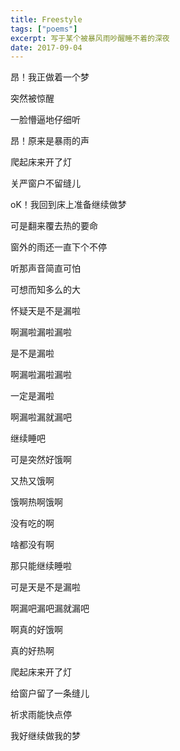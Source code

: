 ```yaml
---
title: Freestyle
tags: ["poems"]
excerpt: 写于某个被暴风雨吵醒睡不着的深夜
date: 2017-09-04
---
```


昂！我正做着一个梦

突然被惊醒

一脸懵逼地仔细听

昂！原来是暴雨的声

爬起床来开了灯

关严窗户不留缝儿



oK！我回到床上准备继续做梦

可是翻来覆去热的要命

窗外的雨还一直下个不停



听那声音简直可怕

可想而知多么的大

怀疑天是不是漏啦

啊漏啦漏啦漏啦

是不是漏啦

啊漏啦漏啦漏啦

一定是漏啦

啊漏啦漏就漏吧

继续睡吧

可是突然好饿啊

又热又饿啊

饿啊热啊饿啊

没有吃的啊

啥都没有啊

那只能继续睡啦

可是天是不是漏啦

啊漏吧漏吧漏就漏吧

啊真的好饿啊

真的好热啊 



爬起床来开了灯

给窗户留了一条缝儿

祈求雨能快点停

我好继续做我的梦